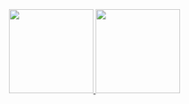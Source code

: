 
<div align="center">

<a href="https://github.com/milenaksk">
    <img height="150em" src="https://github-readme-stats.vercel.app/api?username=milenaksk&count_private=true&include_all_commits=true&show_icons=true&theme=midnight-purple&hide_border=false&show_owner=true"/>
    <img height="150em" src="https://github-readme-stats.vercel.app/api/top-langs/?username=milenaksk&theme=midnight-purple&hide_border=false&&layout=compact"/>
</a>
</div>
